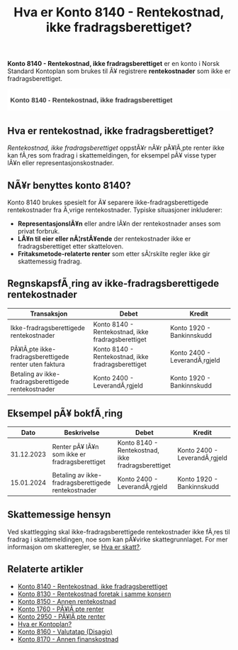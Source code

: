 ﻿---
title: "Hva er Konto 8140 - Rentekostnad, ikke fradragsberettiget?"
meta_title: "8140-rentekostnad-ikke-fradragsberettiget"
meta_description: '**Konto 8140 - Rentekostnad, ikke fradragsberettiget** er en konto i Norsk Standard Kontoplan som brukes til Ã¥ registrere **rentekostnader** som ikke er fradra...'
slug: 8140-rentekostnad-ikke-fradragsberettiget
type: blog
layout: pages/single
---

**Konto 8140 - Rentekostnad, ikke fradragsberettiget** er en konto i Norsk Standard Kontoplan som brukes til Ã¥ registrere **rentekostnader** som ikke er fradragsberettiget.

![Illustrasjon av konto 8140 Rentekostnad, ikke fradragsberettiget](8140-rentekostnad-ikke-fradragsberettiget-image.svg)

## Hva er rentekostnad, ikke fradragsberettiget?

*Rentekostnad, ikke fradragsberettiget* oppstÃ¥r nÃ¥r pÃ¥lÃ¸pte renter ikke kan fÃ¸res som fradrag i skattemeldingen, for eksempel pÃ¥ visse typer lÃ¥n eller representasjonskostnader.

## NÃ¥r benyttes konto 8140?

Konto 8140 brukes spesielt for Ã¥ separere ikke-fradragsberettigede rentekostnader fra Ã¸vrige rentekostnader. Typiske situasjoner inkluderer:

* **RepresentasjonslÃ¥n** eller andre lÃ¥n der rentekostnader anses som privat forbruk.
* **LÃ¥n til eier eller nÃ¦rstÃ¥ende** der rentekostnader ikke er fradragsberettiget etter skatteloven.
* **Fritaksmetode-relaterte renter** som etter sÃ¦rskilte regler ikke gir skattemessig fradrag.

## RegnskapsfÃ¸ring av ikke-fradragsberettigede rentekostnader

| Transaksjon                                        | Debet                                                         | Kredit                        |
|----------------------------------------------------|---------------------------------------------------------------|-------------------------------|
| Ikke-fradragsberettigede rentekostnader            | Konto 8140 - Rentekostnad, ikke fradragsberettiget            | Konto 1920 - Bankinnskudd     |
| PÃ¥lÃ¸pte ikke-fradragsberettigede renter uten faktura | Konto 8140 - Rentekostnad, ikke fradragsberettiget            | Konto 2400 - LeverandÃ¸rgjeld  |
| Betaling av ikke-fradragsberettigede rentekostnader | Konto 2400 - LeverandÃ¸rgjeld                                  | Konto 1920 - Bankinnskudd     |

## Eksempel pÃ¥ bokfÃ¸ring

| Dato       | Beskrivelse                                            | Debet                                                      | Kredit                          |
|------------|--------------------------------------------------------|------------------------------------------------------------|---------------------------------|
| 31.12.2023 | Renter pÃ¥ lÃ¥n som ikke er fradragsberettiget           | Konto 8140 - Rentekostnad, ikke fradragsberettiget         | Konto 2400 - LeverandÃ¸rgjeld    |
| 15.01.2024 | Betaling av ikke-fradragsberettigede rentekostnader    | Konto 2400 - LeverandÃ¸rgjeld                               | Konto 1920 - Bankinnskudd        |

## Skattemessige hensyn

Ved skattlegging skal ikke-fradragsberettigede rentekostnader ikke fÃ¸res til fradrag i skattemeldingen, noe som kan pÃ¥virke skattegrunnlaget. For mer informasjon om skatteregler, se [Hva er skatt?](/blogs/regnskap/hva-er-skatt "Hva er skatt? Oversikt over skatteregler i Norge").

## Relaterte artikler

* [Konto 8140 - Rentekostnad, ikke fradragsberettiget](/blogs/kontoplan/8140-rentekostnad-ikke-fradragsberettiget "Konto 8140 - Rentekostnad, ikke fradragsberettiget i Norsk Standard Kontoplan")
* [Konto 8130 - Rentekostnad foretak i samme konsern](/blogs/kontoplan/8130-rentekostnad-foretak-i-samme-konsern "Konto 8130 - Rentekostnad foretak i samme konsern")
* [Konto 8150 - Annen rentekostnad](/blogs/kontoplan/8150-annen-rentekostnad "Konto 8150 - Annen rentekostnad: Guide til andre rentekostnader")
* [Konto 1760 - PÃ¥lÃ¸pte renter](/blogs/kontoplan/1760-palopte-renter "Konto 1760 - PÃ¥lÃ¸pte renter: RegnskapsfÃ¸ring av pÃ¥lÃ¸pte renteutgifter")
* [Konto 2950 - PÃ¥lÃ¸pte renter](/blogs/kontoplan/2950-palopte-renter "Konto 2950 - PÃ¥lÃ¸pte renter: RegnskapsfÃ¸ring av pÃ¥lÃ¸pte renteutgifter")
* [Hva er Kontoplan?](/blogs/regnskap/hva-er-kontoplan "Hva er en Kontoplan? Komplett Guide til Kontoplaner i norsk regnskap")
* [Konto 8160 - Valutatap (Disagio)](/blogs/kontoplan/8160-valutatap-disagio "Konto 8160 - Valutatap (Disagio)")
* [Konto 8170 - Annen finanskostnad](/blogs/kontoplan/8170-annen-finanskostnad "Konto 8170 - Annen finanskostnad: Guide til andre finanskostnader")

